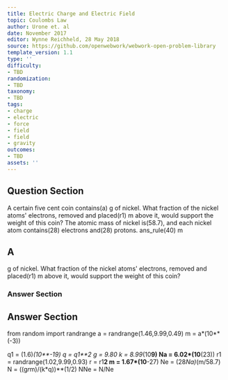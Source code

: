 ```yaml
---
title: Electric Charge and Electric Field
topic: Coulombs Law
author: Urone et. al
date: November 2017
editor: Wynne Reichheld, 28 May 2018
source: https://github.com/openwebwork/webwork-open-problem-library
template_version: 1.1
type: ''
difficulty:
- TBD
randomization:
- TBD
taxonomy:
- TBD
tags:
- charge
- electric
- force
- field
- field
- gravity
outcomes:
- TBD
assets: ''
---
```


## Question Section 

A certain five cent coin contains(a) g of nickel. What fraction of the nickel atoms' electrons, removed and placed(r1) m above it, would support the weight of this coin? 
The atomic mass of nickel is(58.7), and each nickel atom contains(28) electrons and(28) protons.
ans_rule(40) m

## A
g of nickel. What fraction of the nickel atoms' electrons, removed and placed(r1) m above it, would support the weight of this coin? 
### Answer Section


## Answer Section

from random import randrange
a = randrange(1.46,9.99,0.49)
m = a*(10**(-3))

q1 = (1.6)*(10**-19)
q = q1**2
g = 9.80
k = 8.99*(10**9)
Na = 6.02*(10**(23))
r1 = randrange(1.02,9.99,0.93)
r = r1**2
m = 1.67*(10**-27)
Ne = (28*Na)*(m/58.7)
N = ((g*r*m)/(k*q))**(1/2)
NNe = N/Ne